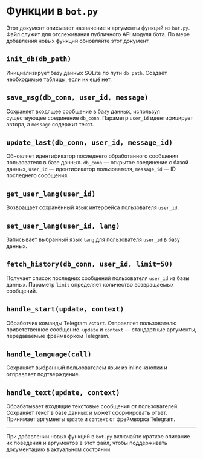 # Функции в `bot.py`

Этот документ описывает назначение и аргументы функций из `bot.py`. Файл служит для отслеживания публичного API модуля бота. По мере добавления новых функций обновляйте этот документ.

## `init_db(db_path)`
Инициализирует базу данных SQLite по пути `db_path`. Создаёт необходимые таблицы, если их ещё нет.

## `save_msg(db_conn, user_id, message)`
Сохраняет входящее сообщение в базу данных, используя существующее соединение `db_conn`. Параметр `user_id` идентифицирует автора, а `message` содержит текст.

## `update_last(db_conn, user_id, message_id)`
Обновляет идентификатор последнего обработанного сообщения пользователя в базе данных. `db_conn` — открытое соединение с базой данных, `user_id` — идентификатор пользователя, `message_id` — ID последнего сообщения.

## `get_user_lang(user_id)`
Возвращает сохранённый язык интерфейса пользователя `user_id`.

## `set_user_lang(user_id, lang)`
Записывает выбранный язык `lang` для пользователя `user_id` в базу данных.

## `fetch_history(db_conn, user_id, limit=50)`
Получает список последних сообщений пользователя `user_id` из базы данных. Параметр `limit` определяет количество возвращаемых сообщений.

## `handle_start(update, context)`
Обработчик команды Telegram `/start`. Отправляет пользователю приветственное сообщение. `update` и `context` — стандартные аргументы, передаваемые фреймворком Telegram.

## `handle_language(call)`
Сохраняет выбранный пользователем язык из inline-кнопки и отправляет подтверждение.

## `handle_text(update, context)`
Обрабатывает входящие текстовые сообщения от пользователей. Сохраняет текст в базе данных и может сформировать ответ. Принимает аргументы `update` и `context` от фреймворка Telegram.

---

При добавлении новых функций в `bot.py` включайте краткое описание их поведения и аргументов в этот файл, чтобы поддерживать документацию в актуальном состоянии.
